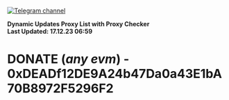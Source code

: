 [![Telegram channel](https://img.shields.io/endpoint?url=https://runkit.io/damiankrawczyk/telegram-badge/branches/master?url=https://t.me/n4z4v0d)](https://t.me/n4z4v0d) 

**Dynamic Updates Proxy List with Proxy Checker**  
**Last Updated: 17.12.23 06:59**

# DONATE (_any evm_) - 0xDEADf12DE9A24b47Da0a43E1bA70B8972F5296F2

